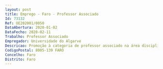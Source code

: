 ```yaml
--- 
layout: post
title: Emprego - Faro - Professor Associado
Id: 73132
Ref: OE202001/0050
DataAbertura: 2020-01-02
DataFecho: 2020-02-11
Trabalho: Professor Associado
Empregador: Universidade do Algarve
Descricao: Promoção à categoria de professor associado na área disciplinar de Química da Faculdade de Ciências e Tecnologia da Universidade do Algarve
CodigoPostal: 8005-139 FARO
Concelho: Faro
Distrito: Faro
--- 
```

